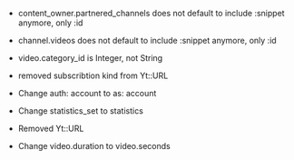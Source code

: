 * content_owner.partnered_channels does not default to include :snippet anymore, only :id
* channel.videos does not default to include :snippet anymore, only :id
* video.category_id is Integer, not String
* removed subscribtion kind from Yt::URL

* Change auth: account to as: account
* Change statistics_set to statistics
* Removed Yt::URL
* Change video.duration to video.seconds